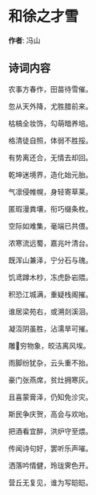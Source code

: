 # 和徐之才雪

**作者**: 冯山

## 诗词内容

农事方春作，田苗待雪催。

忽从天外降，尤胜腊前来。

枯槁全妆饰，勾萌暗养培。

格清徒自照，体弱不胜挼。

有势离还合，无情去却回。

乾坤迷境界，造化始元胎。

气凛侵帷幌，身轻寄草莱。

匿瑕漫粪壤，衔巧缀条枚。

空际如难集，毫端已共偎。

浓寒流远蜀，嘉兆叶清台。

既浑山兼泽，宁分石与瑰。

饥鸢蹲木杪，冻虎卧岩隈。

积恐江城满，重疑栈阁摧。

谁居梁苑右，或溯剡溪洄。

凝沍阴虽胜，沾濡旱可摧。

雕𫔔穷物象，皎洁离风埃。

雨脚纷犹杂，云头重不抬。

豪门张燕席，贫灶拥寒灰。

且喜蒙膏泽，仍知免沴灾。

斯民争庆贺，高会与欢咍。

把酒看宜醉，洪炉守至煨。

传闻诗句好，罢听乐声嗺。

洒落吟情健，玲珑霁色开。

营丘无复见，谁为写皑皑。

